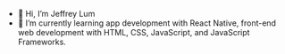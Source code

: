 - 👋 Hi, I’m Jeffrey Lum
- 🌱 I’m currently learning app development with React Native, front-end web development with HTML, CSS, JavaScript, and JavaScript Frameworks.

<!---
JeffreyLum/JeffreyLum is a ✨ special ✨ repository because its `README.md` (this file) appears on your GitHub profile.
You can click the Preview link to take a look at your changes.
--->
